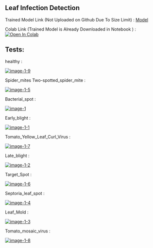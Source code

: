 
## Leaf Infection Detection

Trained Model Link (Not Uploaded on Github Due To Size Limit) : [Model](https://drive.google.com/file/d/1PavBseTnn1AOH6SBhybpRvup9GtskYok/view?usp=sharing)

Colab Link (Trained Model is Already Downloaded in Notebook ) : [![Open In Colab](https://colab.research.google.com/assets/colab-badge.svg)](https://colab.research.google.com/drive/13S3yupGRT80iwovVwoYrLMofh_UwUoTw?usp=sharing)
## Tests:

healthy :

<a href="https://imgbb.com/"><img src="https://i.ibb.co/nbK6Jvg/image-1-9.jpg" alt="image-1-9" border="0"></a>

Spider_mites Two-spotted_spider_mite :

<a href="https://imgbb.com/"><img src="https://i.ibb.co/Sd4c0yW/image-1-5.jpg" alt="image-1-5" border="0"></a>

Bacterial_spot :

<a href="https://imgbb.com/"><img src="https://i.ibb.co/C92gb26/image-1.jpg" alt="image-1" border="0"></a>

Early_blight :

<a href="https://imgbb.com/"><img src="https://i.ibb.co/bWv6bqY/image-1-1.jpg" alt="image-1-1" border="0"></a>

Tomato_Yellow_Leaf_Curl_Virus :

<a href="https://imgbb.com/"><img src="https://i.ibb.co/s2fvrDQ/image-1-7.jpg" alt="image-1-7" border="0"></a>

Late_blight :

<a href="https://imgbb.com/"><img src="https://i.ibb.co/2jM2bZf/image-1-2.jpg" alt="image-1-2" border="0"></a>

Target_Spot :

<a href="https://imgbb.com/"><img src="https://i.ibb.co/9wsbv67/image-1-6.jpg" alt="image-1-6" border="0"></a>

Septoria_leaf_spot :

<a href="https://imgbb.com/"><img src="https://i.ibb.co/GxDJPCL/image-1-4.jpg" alt="image-1-4" border="0"></a>

Leaf_Mold :

<a href="https://imgbb.com/"><img src="https://i.ibb.co/d7tqhQn/image-1-3.jpg" alt="image-1-3" border="0"></a>

Tomato_mosaic_virus :

<a href="https://imgbb.com/"><img src="https://i.ibb.co/cYzLDtg/image-1-8.jpg" alt="image-1-8" border="0"></a>
